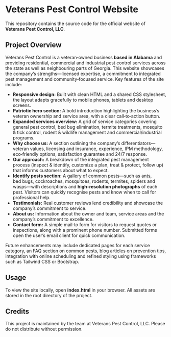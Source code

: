 # Veterans Pest Control Website

This repository contains the source code for the official website of **Veterans Pest Control, LLC**.  

## Project Overview

 Veterans Pest Control is a veteran‑owned business **based in Alabama** and providing residential, commercial and industrial pest control services across the state as well as neighbouring parts of Georgia. This website showcases the company’s strengths—licensed expertise, a commitment to integrated pest management and community‑focused service. Key features of the site include:

* **Responsive design:** Built with clean HTML and a shared CSS stylesheet, the layout adapts gracefully to mobile phones, tablets and desktop screens.
* **Patriotic hero section:** A bold introduction highlighting the business’s veteran ownership and service area, with a clear call‑to‑action button.
* **Expanded services overview:** A grid of service categories covering general pest control, bed bug elimination, termite treatments, mosquito & tick control, rodent & wildlife management and commercial/industrial programs.
* **Why choose us:** A section outlining the company’s differentiators—veteran values, licensing and insurance, experience, IPM methodology, eco‑friendly options, satisfaction guarantee and 24/7 response.
* **Our approach:** A breakdown of the integrated pest management process (inspect & identify, customize a plan, treat & protect, follow up) that informs customers about what to expect.
* **Identify pests section:** A gallery of common pests—such as ants, bed bugs, cockroaches, mosquitoes, rodents, termites, spiders and wasps—with descriptions and **high‑resolution photographs** of each pest. Visitors can quickly recognise pests and know when to call for professional help.
* **Testimonials:** Real customer reviews lend credibility and showcase the company’s commitment to service.
* **About us:** Information about the owner and team, service areas and the company’s commitment to excellence.
* **Contact form:** A simple mail‑to form for visitors to request quotes or inspections, along with a prominent phone number.  Submitted forms open the user’s email client for quick communication.

Future enhancements may include dedicated pages for each service category, an FAQ section on common pests, blog articles on prevention tips, integration with online scheduling and refined styling using frameworks such as Tailwind CSS or Bootstrap.

## Usage

To view the site locally, open **index.html** in your browser.  All assets are stored in the root directory of the project.

## Credits

This project is maintained by the team at Veterans Pest Control, LLC.  Please do not distribute without permission.
